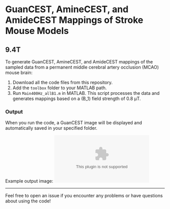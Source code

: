 # GuanCEST, AmineCEST, and AmideCEST Mappings of Stroke Mouse Models

## 9.4T

To generate GuanCEST, AmineCEST, and AmideCEST mappings of the sampled data from a permanent middle cerebral artery occlusion (MCAO) mouse brain:

1. Download all the code files from this repository.
2. Add the `toolbox` folder to your MATLAB path.
3. Run `Main400Hz_allB1.m` in MATLAB. This script processes the data and generates mappings based on a \(B_1\) field strength of 0.8 μT.

### Output
When you run the code, a GuanCEST image will be displayed and automatically saved in your specified folder.

Example output image:
![Zguan Map Demo](9.4T/data/Zguan_map.eps)

---

Feel free to open an issue if you encounter any problems or have questions about using the code!


